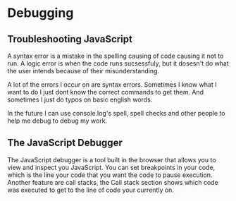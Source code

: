 # Debugging

## Troubleshooting JavaScript

A syntax error is a mistake in the spelling causing of code causing it not to run. A logic error is when the code runs sucsessfuly, but it dosesn't do what the user intends because of their misunderstanding.

A lot of the errors I occur on are syntax errors. Sometimes I know what I want to do I just dont know the correct commands to get them. And sometimes I just do typos on basic english words.

In the future I can use console.log's spell, spell checks and other people to help me debug to debug my work.

## The JavaScript Debugger

The JavaScript debugger is a tool built in the browser that allows you to view and inspect you JavaScript. You can set breakpoints in your code, which is the line your code that you want the code to pause execution. Another feature are call stacks, the Call stack section shows which code was executed to get to the line of code your currently on.